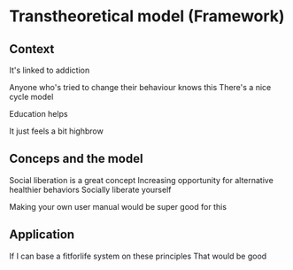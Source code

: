 # Transtheoretical model (Framework)

## Context

It's linked to addiction

Anyone who's tried to change their behaviour knows this
There's a nice cycle model

Education helps

It just feels a bit highbrow

## Conceps and the model

Social liberation is a great concept
Increasing opportunity for alternative healthier behaviors
Socially liberate yourself 

Making your own user manual would be super good for this

## Application

If I can base a fitforlife system on these principles
That would be good